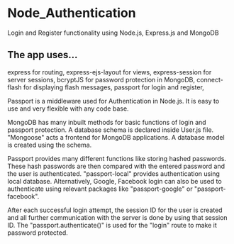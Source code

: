 # Node_Authentication
Login and Register functionality using Node.js, Express.js and MongoDB

## The app uses...
express for routing, 
express-ejs-layout for views, 
express-session for server sessions, 
bcryptJS for password protection in MongoDB, 
connect-flash for displaying flash messages, 
passport for login and register, 

Passport is a middleware used for Authentication in Node.js. It is easy to use and very flexible with any code base.

MongoDB has many inbuilt methods for basic functions of login and passport protection. A database schema is declared inside User.js file.
"Mongoose" acts a frontend for MongoDB applications. A database model is created using the schema.

Passport provides many different functions like storing hashed passwords. These hash passwords are then compared with the entered password and the user is authenticated. 
"passport-local" provides authentication using local database. Alternatively, Google, Facebook login can also be used to authenticate using relevant packages like
"passport-google" or "passport-facebook".

After each successful login attempt, the session ID for the user is created and all further communication with the server is done by using that session ID. 
The "passport.authenticate()" is used for the "login" route to make it password protected. 

